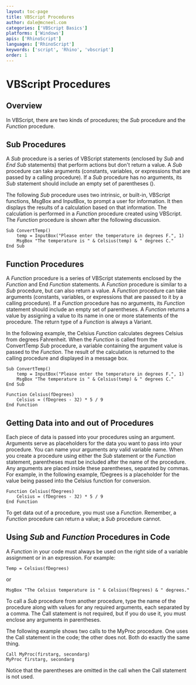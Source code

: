 ```yaml
---
layout: toc-page
title: VBScript Procedures
author: dale@mcneel.com
categories: ['VBScript Basics']
platforms: ['Windows']
apis: ['RhinoScript']
languages: ['RhinoScript']
keywords: ['script', 'Rhino', 'vbscript']
order: 1
---
```


# VBScript Procedures

## Overview

In VBScript, there are two kinds of procedures; the *Sub* procedure and the *Function* procedure.

## Sub Procedures

A *Sub* procedure is a series of VBScript statements (enclosed by *Sub* and *End Sub* statements) that perform actions but don't return a value. A *Sub* procedure can take arguments (constants, variables, or expressions that are passed by a calling procedure). If a *Sub* procedure has no arguments, its *Sub* statement should include an empty set of parentheses ().

The following *Sub* procedure uses two intrinsic, or built-in, VBScript functions, MsgBox and InputBox, to prompt a user for information. It then displays the results of a calculation based on that information. The calculation is performed in a *Function* procedure created using VBScript. The *Function* procedure is shown after the following discussion.

	Sub ConvertTemp()
		temp = InputBox("Please enter the temperature in degrees F.", 1)
		MsgBox "The temperature is " & Celsius(temp) & " degrees C."
	End Sub

## Function Procedures

A *Function* procedure is a series of VBScript statements enclosed by the *Function* and End *Function* statements. A *Function* procedure is similar to a *Sub* procedure, but can also return a value. A *Function* procedure can take arguments (constants, variables, or expressions that are passed to it by a calling procedure). If a *Function* procedure has no arguments, its *Function* statement should include an empty set of parentheses. A *Function* returns a value by assigning a value to its name in one or more statements of the procedure. The return type of a *Function* is always a Variant.

In the following example, the Celsius *Function* calculates degrees Celsius from degrees Fahrenheit. When the *Function* is called from the ConvertTemp *Sub* procedure, a variable containing the argument value is passed to the *Function*. The result of the calculation is returned to the calling procedure and displayed in a message box.

	Sub ConvertTemp()
		temp = InputBox("Please enter the temperature in degrees F.", 1)
		MsgBox "The temperature is " & Celsius(temp) & " degrees C."
	End Sub
	
	Function Celsius(fDegrees)
		Celsius = (fDegrees - 32) * 5 / 9
	End Function

## Getting Data into and out of Procedures

Each piece of data is passed into your procedures using an argument. Arguments serve as placeholders for the data you want to pass into your procedure. You can name your arguments any valid variable name. When you create a procedure using either the *Sub* statement or the *Function* statement, parentheses must be included after the name of the procedure. Any arguments are placed inside these parentheses, separated by commas. For example, in the following example, fDegrees is a placeholder for the value being passed into the Celsius function for conversion.

	Function Celsius(fDegrees)
		Celsius = (fDegrees - 32) * 5 / 9
	End Function

To get data out of a procedure, you must use a *Function*. Remember, a *Function* procedure can return a value; a *Sub* procedure cannot.

## Using *Sub* and *Function* Procedures in Code

A *Function* in your code must always be used on the right side of a variable assignment or in an expression. For example:

	Temp = Celsius(fDegrees)

or

	MsgBox "The Celsius temperature is " & Celsius(fDegrees) & " degrees."

To call a *Sub* procedure from another procedure, type the name of the procedure along with values for any required arguments, each separated by a comma. The Call statement is not required, but if you do use it, you must enclose any arguments in parentheses.

The following example shows two calls to the MyProc procedure. One uses the Call statement in the code; the other does not. Both do exactly the same thing.

	Call MyProc(firstarg, secondarg)
	MyProc firstarg, secondarg

Notice that the parentheses are omitted in the call when the Call statement is not used.